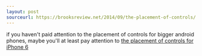 ```yaml
---
layout: post
sourceurl: https://brooksreview.net/2014/09/the-placement-of-controls/
---
```


if you haven't paid attention to the placement of controls for bigger android
phones, maybe you'll at least pay attention to
<a href="https://brooksreview.net/2014/09/the-placement-of-controls/" target="_blank">
  the placement of controls for iPhone 6
</a>
